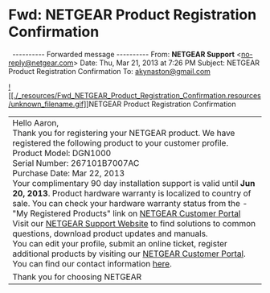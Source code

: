 # Fwd: NETGEAR Product Registration Confirmation

 
\---------- Forwarded message ----------
From: **NETGEAR Support** <[no-reply@netgear.com](mailto:no-reply@netgear.com)\>
Date: Thu, Mar 21, 2013 at 7:26 PM
Subject: NETGEAR Product Registration Confirmation
To: [akynaston@gmail.com](mailto:akynaston@gmail.com)

[![[./_resources/Fwd_NETGEAR_Product_Registration_Confirmation.resources/unknown_filename.gif]]](http://www.netgear.com)NETGEAR Product Registration Confirmation

|     |
| --- |
| Hello Aaron,<br>Thank you for registering your NETGEAR product. We have registered the following product to your customer profile.<br>Product Model: DGN1000<br>Serial Number: 267101B7007AC<br>Purchase Date: Mar 22, 2013<br>Your complimentary 90 day installation support is valid until **Jun 20, 2013**. Product hardware warranty is localized to country of sale. You can check your hardware warranty status from the - "My Registered Products" link on [NETGEAR Customer Portal](https://my.netgear.com/registration/login.aspx)<br>Visit our [NETGEAR Support Website](http://support.netgear.com/) to find solutions to common questions, download product updates and manuals.<br>You can edit your profile, submit an online ticket, register additional products by visiting our [NETGEAR Customer Portal](https://my.netgear.com/registration/login.aspx). You can find our contact information [here](http://support.netgear.com/app/answers/detail/a_id/1204). |
| Thank you for choosing NETGEAR |
